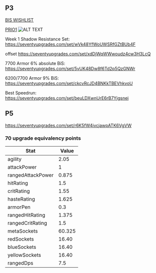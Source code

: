 ## P3 
   
[BIS WISHLIST](https://seventyupgrades.com/set/gLwwnGBk8FMqHqkJd7vn2N)

[PRIO1](https://tbc.wowhead.com/item=32336/black-bow-of-the-betrayer)
![ALT TEXT](https://wow.zamimg.com/images/wow/icons/large/inv_weapon_bow_31.jpg)





Week 1 Shadow Resistance Set: https://seventyupgrades.com/set/wVk48YfWoUWSRfGZtBUb4F

offset https://seventyupgrades.com/set/xdDjWqWWwoudz4cw3H3LcQ

7700 Armor 6% absolute BiS: https://seventyupgrades.com/set/5vUK48Dw8f6Td2p5QzGNWr

6200/7700 Armor 9% BiS: https://seventyupgrades.com/set/ckcvRcJD4BNKkTBEVhkvoU

Best Speedrun: https://seventyupgrades.com/set/beuLDXwnUrE6rB7Yjgsnei

## P5
https://seventyupgrades.com/set/r6K5fW4ivcjawpATK6VgVW


### 70 upgrade equivalency points


| Stat | Value |
| ---  | --- |
| agility | 2.05 |
|attackPower | 1 |
|rangedAttackPower|0.875|
|hitRating|1.5|
|critRating|1.55|
|hasteRating|1.625|
|armorPen|0.3|
|rangedHitRating|1.375|
|rangedCritRating|1.5|
|metaSockets|60.325|
|redSockets|16.40|
|blueSockets|16.40|
|yellowSockets|16.40|
|rangedDps|7.5|
